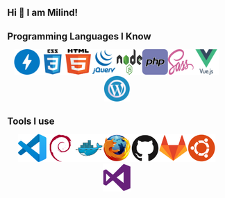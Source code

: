 ## Hi 👋 I am Milind! 

<!-- - 👨🏽‍💻 Currently working, learning and growing my skillset in WordPress, Veu.js & Node.js.
- 🤝 Open for collaborations.
- 👨 Know more about me at [Sourcerer](https://sourcerer.io/milindex) 
- 🌐 Visit my [porfolio website](https://milindsonawane.in) for complete background and contact.
- 👋 My personal [blog site](https://milindsonawane.in/blogs) -->

## Programming Languages I Know
<p align=center><img src="assets/amp.svg" width="59px" height="59px"><img src="assets/css3.svg" width="59px" height="59px"><img src="assets/html5.svg" width="59px" height="59px"><img src="assets/jquery.svg" width="59px" height="59px"><img src="assets/nodejs.svg" width="59px" height="59px"><img src="assets/php.svg" width="59px" height="59px"><img src="assets/sass.svg" width="59px" height="59px"><img src="assets/vuejs.svg" width="59px" height="59px"><img src="assets/wordpress.svg" width="59px" height="59px"></p>

## Tools I use
<p align=center><img src="assets/vscode-plain.svg" width="65px" height="65px"><img src="assets/debian-plain.svg" width="65px" height="65px"><img src="assets/docker-original.svg" width="65px" height="65px"><img src="assets/firefox-original.svg" width="65px" height="65px"><img src="assets/github-original.svg" width="65px" height="65px"><img src="assets/gitlab-original.svg" width="65px" height="65px"><img src="assets/ubuntu-plain.svg" width="65px" height="65px"><img src="assets/visualstudio-plain.svg" width="65px" height="65px"></p>